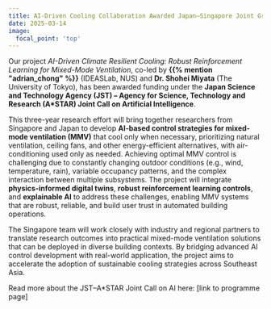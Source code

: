 ```yaml
---
title: AI-Driven Cooling Collaboration Awarded Japan–Singapore Joint Grant
date: 2025-03-14
image:
  focal_point: 'top'
---
```


Our project *AI-Driven Climate Resilient Cooling: Robust Reinforcement Learning for Mixed-Mode Ventilation*, co-led by **{{% mention "adrian_chong" %}}** (IDEASLab, NUS) and **Dr. Shohei Miyata** (The University of Tokyo), has been awarded funding under the **Japan Science and Technology Agency (JST) – Agency for Science, Technology and Research (A*STAR) Joint Call on Artificial Intelligence**.

<!--more-->

This three-year research effort will bring together researchers from Singapore and Japan to develop **AI-based control strategies for mixed-mode ventilation (MMV)** that cool only when necessary, prioritizing natural ventilation, ceiling fans, and other energy-efficient alternatives, with air-conditioning used only as needed. Achieving optimal MMV control is challenging due to constantly changing outdoor conditions (e.g., wind, temperature, rain), variable occupancy patterns, and the complex interaction between multiple subsystems. The project will integrate **physics-informed digital twins**, **robust reinforcement learning controls**, and **explainable AI** to address these challenges, enabling MMV systems that are robust, reliable, and build user trust in automated building operations.

The Singapore team will work closely with industry and regional partners to translate research outcomes into practical mixed-mode ventilation solutions that can be deployed in diverse building contexts. By bridging advanced AI control development with real-world application, the project aims to accelerate the adoption of sustainable cooling strategies across Southeast Asia.

Read more about the JST–A*STAR Joint Call on AI here: [link to programme page]
